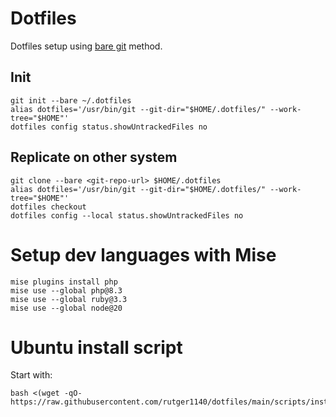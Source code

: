 # Dotfiles 

Dotfiles setup using [bare git](https://wiki.archlinux.org/title/Dotfiles#Tracking_dotfiles_directly_with_Git) method.

## Init
```shell
git init --bare ~/.dotfiles
alias dotfiles='/usr/bin/git --git-dir="$HOME/.dotfiles/" --work-tree="$HOME"'
dotfiles config status.showUntrackedFiles no
```

## Replicate on other system
```shell
git clone --bare <git-repo-url> $HOME/.dotfiles
alias dotfiles='/usr/bin/git --git-dir="$HOME/.dotfiles/" --work-tree="$HOME"'
dotfiles checkout
dotfiles config --local status.showUntrackedFiles no
```

# Setup dev languages with Mise
```shell
mise plugins install php
mise use --global php@8.3
mise use --global ruby@3.3
mise use --global node@20
```

# Ubuntu install script

Start with:

```shell
bash <(wget -qO- https://raw.githubusercontent.com/rutger1140/dotfiles/main/scripts/install.sh)
```

